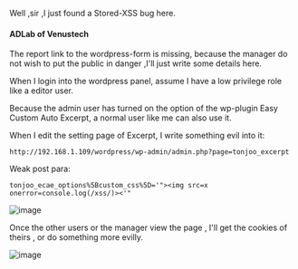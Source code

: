 Well ,sir ,I just found a Stored-XSS bug here.

#### ADLab of Venustech

The report link to the wordpress-form is missing, because the manager do not wish to put the public in danger ,I'll just write some details here.

When I login into the wordpress panel, assume I have a low privilege role like a editor user.

Because the admin user has turned on the option of the wp-plugin  Easy Custom Auto Excerpt, a normal user like me can also use it.

When I edit the setting page of Excerpt, I write something evil into it:

```
http://192.168.1.109/wordpress/wp-admin/admin.php?page=tonjoo_excerpt
```

Weak post para:

```
tonjoo_ecae_options%5Bcustom_css%5D='"><img src=x onerror=console.log(/xss/)><'"
```

![image](https://raw.githubusercontent.com/d4wner/Vulnerabilities-Report/master/pic/easy-custom-auto-excerpt/sxss1.png)

Once the other users or the manager view the page , I'll get the cookies of theirs , or do something more evilly.

![image](https://raw.githubusercontent.com/d4wner/Vulnerabilities-Report/master/pic/easy-custom-auto-excerpt/sxss2.png)
